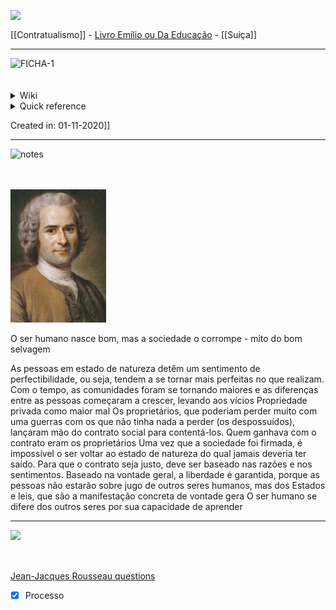 <a href='https://postimg.cc/nsW30hWh' target='_blank'><img src='https://i.postimg.cc/nsW30hWh/connect.png' border='0' align='left' /></a>
<br>

[//]: # (CONNECTION)

 [[Contratualismo]] - [Livro Emílio ou Da Educação](Livro%20Em%C3%ADlio%20ou%20Da%20Educa%C3%A7%C3%A3o.md) - [[Suiça]]

---
<img src='https://i.postimg.cc/B8xnSjGj/kkkk.png' border='0' alt='FICHA-1' align='left'/>
<br>
<br>
<br>

[//]: # (WIKI)

<details>
	<summary> Wiki </summary>
  <a href="https://www.wikiwand.com/pt/Jean-Jacques Rousseau"><img src='https://i.postimg.cc/qhcf6Km3/wiki.png' border='0' align='left'/></a>
	<br>
<br>
<br>
</details>

[//]: # (QUICK REFERENCE)

<details>
	<summary> Quick reference </summary>
	
	  Filósofo contratualista
	<br>
<br>
<br>
</details>

Created in: 01-11-2020]]

---
<img src='https://i.postimg.cc/rDw6Hzf1/notes.png' border='0' alt='notes' align='left'/>
<br>
<br>
<br>

[//]: # (NOTAS)

![](Imagens/Pasted%20image%2020201019095619.png)

O ser humano nasce bom, mas a sociedade o corrompe - mito do bom selvagem

As pessoas em estado de natureza detêm um sentimento de perfectibilidade, ou seja, tendem a se tornar mais perfeitas no que realizam. Com o tempo, as comunidades foram se tornando maiores e as diferenças entre as pessoas começaram a crescer, levando aos vícios
Propriedade privada como maior mal
Os proprietários, que poderiam perder muito com uma guerras com os que não tinha nada a perder (os despossuídos), lançaram mão do contrato social para contentá-los. Quem ganhava com o contrato eram os proprietários
Uma vez que a sociedade foi firmada, é impossível o ser voltar ao estado de natureza do qual jamais deveria ter saído.
Para que o contrato seja justo, deve ser baseado nas razões e nos sentimentos. Baseado na vontade geral, a liberdade é garantida, porque as pessoas não estarão sobre jugo de outros seres humanos, mas dos Estados e leis, que são a manifestação concreta de vontade gera
O ser humano se difere dos outros seres por sua capacidade de aprender

---

<img src='https://i.postimg.cc/R3TgxTqq/pop.png' border='0' align='left'/>
<br>
<br>
<br>

[//]: # (QUESTIONS)

[Jean-Jacques Rousseau questions](Jean-Jacques%20Rousseau%20questions.md)

- [x] Processo 